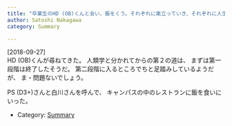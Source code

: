 ```yaml
---
title: "卒業生のHD (OB)くんと会い、飯をくう。それぞれに巣立っていき、それぞれに人生を歩んでいる"
author: Satoshi Nakagawa
category: Summary

---
```


[2018-09-27]  
 HD (OB)くんが尋ねてきた。
人類学と分かれてからの第２の道は、
まずは第一段階は終了したそうだ。
第二段階に入るところでちと足踏みしているようだが、
ま・問題ないでしょう。

 PS (D3+)さんと白川さんを呼んで、
キャンパスの中のレストランに飯を食いにいった。

- Category: [Summary](/categories.html#Summary)

